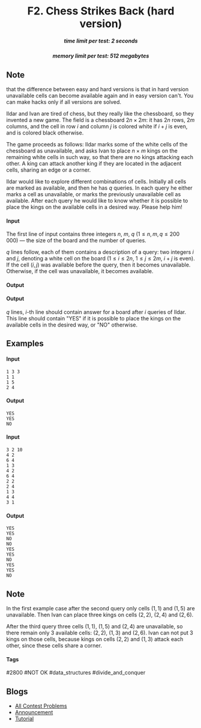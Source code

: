 <h1 style='text-align: center;'> F2. Chess Strikes Back (hard version)</h1>

<h5 style='text-align: center;'>time limit per test: 2 seconds</h5>
<h5 style='text-align: center;'>memory limit per test: 512 megabytes</h5>


## Note

 that the difference between easy and hard versions is that in hard version unavailable cells can become available again and in easy version can't. You can make hacks only if all versions are solved.

Ildar and Ivan are tired of chess, but they really like the chessboard, so they invented a new game. The field is a chessboard $2n \times 2m$: it has $2n$ rows, $2m$ columns, and the cell in row $i$ and column $j$ is colored white if $i+j$ is even, and is colored black otherwise.

The game proceeds as follows: Ildar marks some of the white cells of the chessboard as unavailable, and asks Ivan to place $n \times m$ kings on the remaining white cells in such way, so that there are no kings attacking each other. A king can attack another king if they are located in the adjacent cells, sharing an edge or a corner.

Ildar would like to explore different combinations of cells. Initially all cells are marked as available, and then he has $q$ queries. In each query he either marks a cell as unavailable, or marks the previously unavailable cell as available. After each query he would like to know whether it is possible to place the kings on the available cells in a desired way. Please help him!

#### Input

The first line of input contains three integers $n$, $m$, $q$ ($1 \leq n, m, q \leq 200\,000$) — the size of the board and the number of queries.

$q$ lines follow, each of them contains a description of a query: two integers $i$ and $j$, denoting a white cell on the board ($1 \leq i \leq 2n$, $1 \leq j \leq 2m$, $i + j$ is even). If the cell $(i, j)$ was available before the query, then it becomes unavailable. Otherwise, if the cell was unavailable, it becomes available.

#### Output

#### Output

 $q$ lines, $i$-th line should contain answer for a board after $i$ queries of Ildar. This line should contain "YES" if it is possible to place the kings on the available cells in the desired way, or "NO" otherwise.

## Examples

#### Input


```text
1 3 3
1 1
1 5
2 4
```
#### Output


```text
YES
YES
NO
```
#### Input


```text
3 2 10
4 2
6 4
1 3
4 2
6 4
2 2
2 4
1 3
4 4
3 1
```
#### Output


```text
YES
YES
NO
NO
YES
YES
NO
YES
YES
NO
```
## Note

In the first example case after the second query only cells $(1, 1)$ and $(1, 5)$ are unavailable. Then Ivan can place three kings on cells $(2, 2)$, $(2, 4)$ and $(2, 6)$.

After the third query three cells $(1, 1)$, $(1, 5)$ and $(2, 4)$ are unavailable, so there remain only 3 available cells: $(2, 2)$, $(1, 3)$ and $(2, 6)$. Ivan can not put 3 kings on those cells, because kings on cells $(2, 2)$ and $(1, 3)$ attack each other, since these cells share a corner.



#### Tags 

#2800 #NOT OK #data_structures #divide_and_conquer 

## Blogs
- [All Contest Problems](../Codeforces_Round_657_(Div._2).md)
- [Announcement](../blogs/Announcement.md)
- [Tutorial](../blogs/Tutorial.md)
